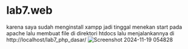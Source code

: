 # lab7.web

karena saya sudah menginstall xampp jadi tinggal menekan start pada apache lalu membuat file di direktori htdocs lalu menjalankannya di http://localhost/lab7_php_dasar/
![Screenshot 2024-11-19 054828](https://github.com/user-attachments/assets/6c2cce57-1830-4665-96b1-28e1cb3365eb)
